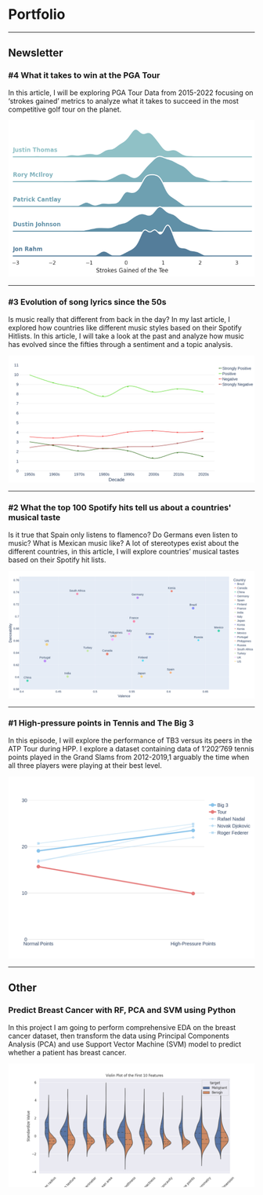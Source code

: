 # Portfolio

---

## Newsletter

### #4 What it takes to win at the PGA Tour

In this article, I will be exploring PGA Tour Data from 2015-2022 focusing on ‘strokes gained’ metrics to analyze what it takes to succeed in the most competitive golf tour on the planet.

[<img src="images/driving_p.png"/>](https://chusikowski.substack.com/p/what-does-it-take-to-win-a-pga-tour)

---

### #3 Evolution of song lyrics since the 50s

Is music really that different from back in the day? In my last article, I explored how countries like different music styles based on their Spotify Hitlists. In this article, I will take a look at the past and analyze how music has evolved since the fifties through a sentiment and a topic analysis.

[<img src="images/newplot(50).png"/>](https://chusikowski.substack.com/p/evolution-of-song-lyrics-since-the)

---

### #2 What the top 100 Spotify hits tell us about a countries' musical taste

Is it true that Spain only listens to flamenco? Do Germans even listen to music? What is Mexican music like? A lot of stereotypes exist about the different countries, in this article, I will explore countries’ musical tastes based on their Spotify hit lists.

[<img src="images/newplot(37).png"/>](https://chusikowski.substack.com/p/the-spotify-series-1)

---

### #1 High-pressure points in Tennis and The Big 3

In this episode, I will explore the performance of TB3 versus its peers in the ATP Tour during HPP. I explore a dataset containing data of 1’202’769 tennis points played in the Grand Slams from 2012-2019,1 arguably the time when all three players were playing at their best level.

[<img src="images/newplot(3).png"/>](https://chusikowski.substack.com/p/high-pressure-points-in-tennis-and)

---

## Other

### Predict Breast Cancer with RF, PCA and SVM using Python

In this project I am going to perform comprehensive EDA on the breast cancer dataset, then transform the data using Principal Components Analysis (PCA) and use Support Vector Machine (SVM) model to predict whether a patient has breast cancer.

[<img src="images/bresast-cancer-pred.png"/>](https://https://github.com/oskarmk/oskarmk.github.io/edit/main/html/breast-cancer-pred.ipynb)
